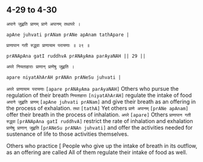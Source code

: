 ## 4-29 to 4-30


```shloka-sa
अपाने जुह्वति प्राणम् प्राणे अपानम् तथापरे ।
```
```shloka-sa-hk
apAne juhvati prANam prANe apAnam tathApare |
```
```shloka-sa
प्राणापान गती रुद्ध्वा प्राणायाम परायणाः ॥ २९ ॥
```
```shloka-sa-hk
prANApAna gatI ruddhvA prANAyAma parAyaNAH || 29 ||
```

```shloka-sa
अपरे नियताहाराः प्राणान् प्राणेषु जुह्वति ।
```
```shloka-sa-hk
apare niyatAhArAH prANAn prANeSu juhvati |
```

`अपरे प्राणायाम परायणाः` `[apare prANAyAma parAyaNAH]` Others who pursue the regulation of their breath `नियताहाराः` `[niyatAhArAH]` regulate the intake of food `अपाने जुह्वति प्राणम्` `[apAne juhvati prANam]` and give their breath as an offering in the process of exhalation. `तथा` `[tathA]` Yet others `प्राणे अपानम्` `[prANe apAnam]` offer their breath in the process of inhalation. `अपरे` `[apare]` Others `प्राणापान गती रुद्ध्वा` `[prANApAna gatI ruddhvA]` restrict the rate of inhalation and exhalation `प्राणेषु प्राणान् जुह्वति` `[prANeSu prANAn juhvati]` and offer the activities needed for sustenance of life to those activities themselves.

Others who practice [
People who give up the intake of breath in its outflow, as an offering are called 
All of them regulate their intake of food as well.

